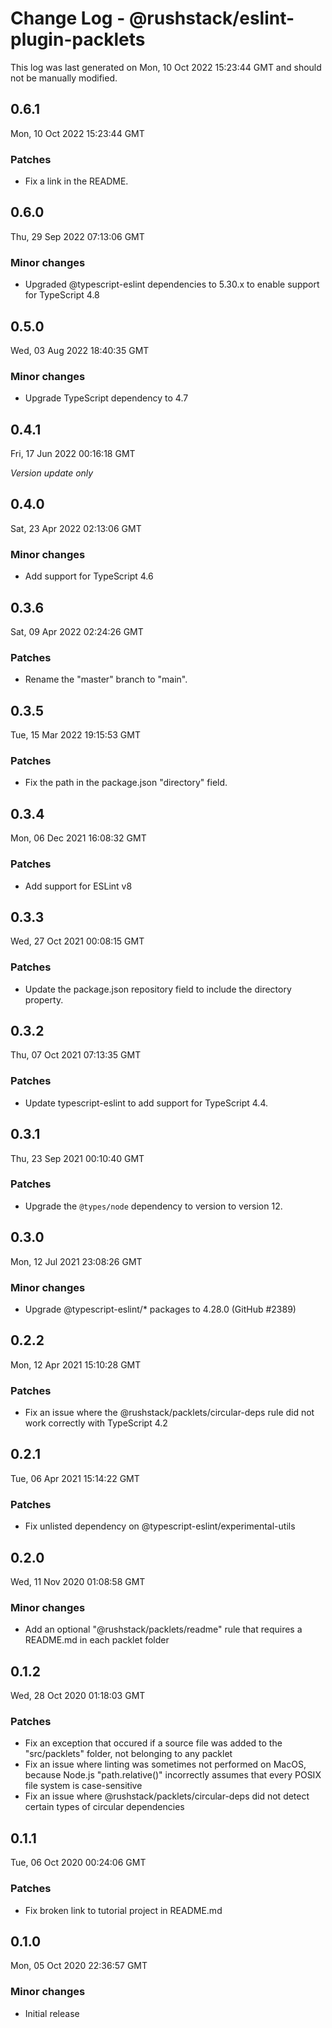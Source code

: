 # Change Log - @rushstack/eslint-plugin-packlets

This log was last generated on Mon, 10 Oct 2022 15:23:44 GMT and should not be manually modified.

## 0.6.1
Mon, 10 Oct 2022 15:23:44 GMT

### Patches

- Fix a link in the README.

## 0.6.0
Thu, 29 Sep 2022 07:13:06 GMT

### Minor changes

- Upgraded @typescript-eslint dependencies to 5.30.x to enable support for TypeScript 4.8

## 0.5.0
Wed, 03 Aug 2022 18:40:35 GMT

### Minor changes

- Upgrade TypeScript dependency to 4.7

## 0.4.1
Fri, 17 Jun 2022 00:16:18 GMT

_Version update only_

## 0.4.0
Sat, 23 Apr 2022 02:13:06 GMT

### Minor changes

- Add support for TypeScript 4.6

## 0.3.6
Sat, 09 Apr 2022 02:24:26 GMT

### Patches

- Rename the "master" branch to "main".

## 0.3.5
Tue, 15 Mar 2022 19:15:53 GMT

### Patches

- Fix the path in the package.json "directory" field.

## 0.3.4
Mon, 06 Dec 2021 16:08:32 GMT

### Patches

- Add support for ESLint v8

## 0.3.3
Wed, 27 Oct 2021 00:08:15 GMT

### Patches

- Update the package.json repository field to include the directory property.

## 0.3.2
Thu, 07 Oct 2021 07:13:35 GMT

### Patches

- Update typescript-eslint to add support for TypeScript 4.4.

## 0.3.1
Thu, 23 Sep 2021 00:10:40 GMT

### Patches

- Upgrade the `@types/node` dependency to version to version 12.

## 0.3.0
Mon, 12 Jul 2021 23:08:26 GMT

### Minor changes

- Upgrade @typescript-eslint/* packages to 4.28.0 (GitHub #2389)

## 0.2.2
Mon, 12 Apr 2021 15:10:28 GMT

### Patches

- Fix an issue where the @rushstack/packlets/circular-deps rule did not work correctly with TypeScript 4.2

## 0.2.1
Tue, 06 Apr 2021 15:14:22 GMT

### Patches

- Fix unlisted dependency on @typescript-eslint/experimental-utils

## 0.2.0
Wed, 11 Nov 2020 01:08:58 GMT

### Minor changes

- Add an optional "@rushstack/packlets/readme" rule that requires a README.md in each packlet folder

## 0.1.2
Wed, 28 Oct 2020 01:18:03 GMT

### Patches

- Fix an exception that occured if a source file was added to the "src/packlets" folder, not belonging to any packlet
- Fix an issue where linting was sometimes not performed on MacOS, because Node.js "path.relative()" incorrectly assumes that every POSIX file system is case-sensitive
- Fix an issue where @rushstack/packlets/circular-deps did not detect certain types of circular dependencies

## 0.1.1
Tue, 06 Oct 2020 00:24:06 GMT

### Patches

- Fix broken link to tutorial project in README.md

## 0.1.0
Mon, 05 Oct 2020 22:36:57 GMT

### Minor changes

- Initial release

